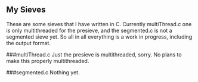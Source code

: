 ## My Sieves

These are some sieves that I have written in C.
Currently multiThread.c one is only multithreaded for the presieve, and the segmented.c is not a segmented sieve yet.
So all in all everything is a work in progress, including the output format.

###multiThread.c
Just the presieve is multithreaded, sorry. No plans to make this properly multithreaded.

###segmented.c
Nothing yet.
